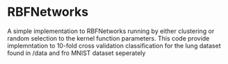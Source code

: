 # RBFNetworks
A simple implementation to RBFNetworks running by either clustering or random selection to the kernel function parameters.
This code provide implemntation to 10-fold cross validation classification for the lung dataset found in /data and fro MNIST
dataset seperately
